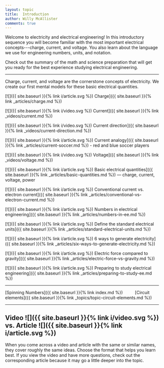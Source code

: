 ```yaml
---
layout: topic
title:  Introduction
author: Willy McAllister
comments: true
---
```


Welcome to electricity and electrical engineering! In this introductory sequence you will become familiar with the most important electrical concepts---charge, current, and voltage. You also learn about the language we use for engineering numbers, units, and notation. 

Check out the summary of the math and science preparation that will get you ready for the best experience studying electrical engineering.

----

Charge, current, and voltage are the cornerstone concepts of electricity. We create our first mental models for these basic electrical quantities.

[![]({{ site.baseurl }}{% link i/article.svg %}) Charge]({{ site.baseurl }}{% link _articles/charge.md %})

[![]({{ site.baseurl }}{% link i/video.svg %}) Current]({{ site.baseurl }}{% link _videos/current.md %})

[![]({{ site.baseurl }}{% link i/video.svg %}) Current direction]({{ site.baseurl }}{% link _videos/current-direction.md %})

[![]({{ site.baseurl }}{% link i/article.svg %}) Current analogy]({{ site.baseurl }}{% link _articles/current-soccer.md %}) - red and blue soccer players

[![]({{ site.baseurl }}{% link i/video.svg %}) Voltage]({{ site.baseurl }}{% link _videos/voltage.md %})

[![]({{ site.baseurl }}{% link i/article.svg %}) Basic electrical quantities]({{ site.baseurl }}{% link _articles/basic-quantities.md %}) — charge, current, voltage, power

[![]({{ site.baseurl }}{% link i/article.svg %}) Conventional current vs. electron current]({{ site.baseurl }}{% link _articles/conventional-vs-electron-current.md %})

[![]({{ site.baseurl }}{% link i/article.svg %}) Numbers in electrical engineering]({{ site.baseurl }}{% link _articles/numbers-in-ee.md %})

[![]({{ site.baseurl }}{% link i/article.svg %}) Define the standard electrical units]({{ site.baseurl }}{% link _articles/standard-electrical-units.md %})

[![]({{ site.baseurl }}{% link i/article.svg %}) 6 ways to generate electricity]({{ site.baseurl }}{% link _articles/six-ways-to-generate-electricity.md %})

[![]({{ site.baseurl }}{% link i/article.svg %}) Electric force compared to gravity]({{ site.baseurl }}{% link _articles/electric-force-vs-gravity.md %})

[![]({{ site.baseurl }}{% link i/article.svg %}) Preparing to study electrical engineering]({{ site.baseurl }}{% link _articles/preparing-to-study-ee.md %})

---

<i class="fas fa-arrow-left"></i> [Spinning Numbers]({{ site.baseurl }}{% link index.md %}) $\qquad$ [Circuit elements]({{ site.baseurl }}{% link _topics/topic-circuit-elements.md %}) <i class="fas fa-arrow-right"></i>

---

## Video ![]({{ site.baseurl }}{% link i/video.svg %}) vs. Article ![]({{ site.baseurl }}{% link i/article.svg %})

When you come across a video and article with the same or similar names, they cover roughly the same ideas. Choose the format that helps you learn best. If you view the video and have more questions, check out the corresponding article because it may go a little deeper into the topic.
